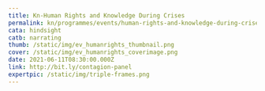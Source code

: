 ```yaml
---
title: Kn-Human Rights and Knowledge During Crises
permalink: kn/programmes/events/human-rights-and-knowledge-during-crises/
cata: hindsight
catb: narrating
thumb: /static/img/ev_humanrights_thumbnail.png
cover: /static/img/ev_humanrights_coverimage.png
date: 2021-06-11T08:30:00.000Z
link: http://bit.ly/contagion-panel
expertpic: /static/img/triple-frames.png
---
```

